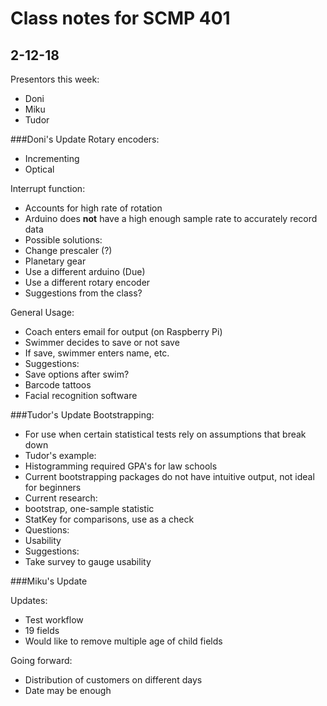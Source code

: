 # Class notes for SCMP 401

## 2-12-18
Presentors this week:

* Doni  
* Miku  
* Tudor

###Doni's Update
Rotary encoders:

* Incrementing  
* Optical

Interrupt function:

* Accounts for high rate of rotation
* Arduino does **not** have a high enough sample rate to accurately record data
* Possible solutions:
 * Change prescaler (?)
 * Planetary gear
 * Use a different arduino (Due)
 * Use a different rotary encoder
 * Suggestions from the class?
 
General Usage:

 * Coach enters email for output (on Raspberry Pi)
 * Swimmer decides to save or not save
 * If save, swimmer enters name, etc.
 * Suggestions:
  * Save options after swim?
  * Barcode tattoos
  * Facial recognition software

###Tudor's Update
Bootstrapping:

* For use when certain statistical tests rely on assumptions that break down
* Tudor's example:
 * Histogramming required GPA's for law schools
 * Current bootstrapping packages do not have intuitive output, not ideal for beginners
* Current research:
 * bootstrap, one-sample statistic
 * StatKey for comparisons, use as a check
* Questions:
 * Usability
* Suggestions:
 * Take survey to gauge usability
 
###Miku's Update

Updates:

* Test workflow
* 19 fields
 * Would like to remove multiple age of child fields

Going forward:

* Distribution of customers on different days
* Date may be enough 
 